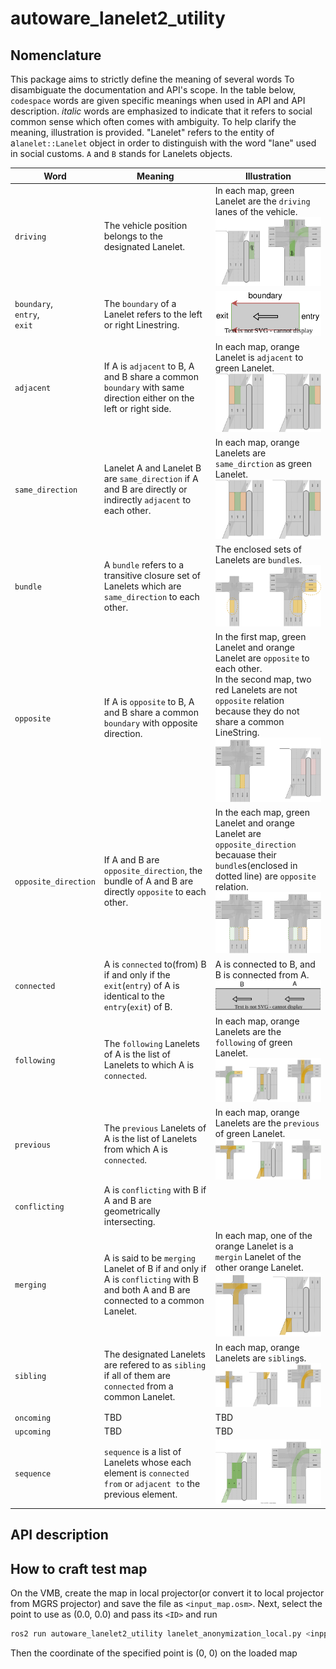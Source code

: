 # autoware_lanelet2_utility

## Nomenclature

This package aims to strictly define the meaning of several words To disambiguate the documentation and API's scope. In the table below, `codespace` words are given specific meanings when used in API and API description. _italic_ words are emphasized to indicate that it refers to social common sense which often comes with ambiguity. To help clarify the meaning, illustration is provided. "Lanelet" refers to the entity of a`lanelet::Lanelet` object in order to distinguish with the word "lane" used in social customs. `A` and `B` stands for Lanelets objects.

| Word                              | Meaning                                                                                                                             | Illustration                                                                                                                                                                                                                                                    |
| --------------------------------- | ----------------------------------------------------------------------------------------------------------------------------------- | --------------------------------------------------------------------------------------------------------------------------------------------------------------------------------------------------------------------------------------------------------------- |
| `driving`                         | The vehicle position belongs to the designated Lanelet.                                                                             | In each map, green Lanelet are the `driving` lanes of the vehicle. <br> ![driving](./media/nomenclature/driving.drawio.svg)                                                                                                                                     |
| `boundary`,<br>`entry`,<br>`exit` | The `boundary` of a Lanelet refers to the left or right Linestring.                                                                 | ![boundary_entry_exit](./media/nomenclature/boundary_entry_exit.drawio.svg)                                                                                                                                                                                     |
| `adjacent`                        | If A is `adjacent` to B, A and B share a common `boundary` with same direction either on the left or right side.                    | In each map, orange Lanelet is `adjacent` to green Lanelet. <br> ![adjacent](./media/nomenclature/adjacent.drawio.svg)                                                                                                                                          |
| `same_direction`                  | Lanelet A and Lanelet B are `same_direction` if A and B are directly or indirectly `adjacent` to each other.                        | In each map, orange Lanelets are `same_dirction` as green Lanelet. <br> ![same_direction](./media/nomenclature/same_direction.drawio.svg)                                                                                                                       |
| `bundle`                          | A `bundle` refers to a transitive closure set of Lanelets which are `same_direction` to each other.                                 | The enclosed sets of Lanelets are `bundle`s. <br> ![bundle](./media/nomenclature/bundle.drawio.svg)                                                                                                                                                             |
| `opposite`                        | If A is `opposite` to B, A and B share a common `boundary` with opposite direction.                                                 | In the first map, green Lanelet and orange Lanelet are `opposite` to each other. <br> In the second map, two red Lanelets are not `opposite` relation because they do not share a common LineString. <br> ![opposite](./media/nomenclature/opposite.drawio.svg) |
| `opposite_direction`              | If A and B are `opposite_direction`, the bundle of A and B are directly `opposite` to each other.                                   | In the each map, green Lanelet and orange Lanelet are `opposite_direction` becauase their `bundle`s(enclosed in dotted line) are `opposite` relation. <br> ![opposite_direction](./media/nomenclature/opposite_direction.drawio.svg)                            |
| `connected`                       | A is `connected` to(from) B if and only if the `exit`(`entry`) of A is identical to the `entry`(`exit`) of B.                       | A is connected to B, and B is connected from A. <br> ![connected](./media/nomenclature/connected.drawio.svg)                                                                                                                                                    |
| `following`                       | The `following` Lanelets of A is the list of Lanelets to which A is `connected`.                                                    | In each map, orange Lanelets are the `following` of green Lanelet. <br> ![following](./media/nomenclature/following.drawio.svg)                                                                                                                                 |
| `previous`                        | The `previous` Lanelets of A is the list of Lanelets from which A is `connected`.                                                   | In each map, orange Lanelets are the `previous` of green Lanelet. <br> ![previous](./media/nomenclature/previous.drawio.svg)                                                                                                                                    |
| `conflicting`                     | A is `conflicting` with B if A and B are geometrically intersecting.                                                                |                                                                                                                                                                                                                                                                 |
| `merging`                         | A is said to be `merging` Lanelet of B if and only if A is `conflicting` with B and both A and B are connected to a common Lanelet. | In each map, one of the orange Lanelet is a `mergin` Lanelet of the other orange Lanelet. <br> ![merging](./media/nomenclature/merging.drawio.svg)                                                                                                              |
| `sibling`                         | The designated Lanelets are refered to as `sibling` if all of them are `connected` from a common Lanelet.                           | In each map, orange Lanelets are `sibling`s. <br> ![sibling](./media/nomenclature/sibling.drawio.svg)                                                                                                                                                           |
| `oncoming`                        | TBD                                                                                                                                 | TBD                                                                                                                                                                                                                                                             |
| `upcoming`                        | TBD                                                                                                                                 | TBD                                                                                                                                                                                                                                                             |
| `sequence`                        | `sequence` is a list of Lanelets whose each element is `connected from` or `adjacent to` the previous element.                      | ![sequence](./media/nomenclature/sequence.drawio.svg)                                                                                                                                                                                                           |

## API description

## How to craft test map

On the VMB, create the map in local projector(or convert it to local projector from MGRS projector) and save the file as `<input_map.osm>`. Next, select the point to use as (0.0, 0.0) and pass its `<ID>` and run

```bash
ros2 run autoware_lanelet2_utility lanelet_anonymization_local.py <inpput_map.osm> <output_map.osm> <ID>
```

Then the coordinate of the specified point is (0, 0) on the loaded map
